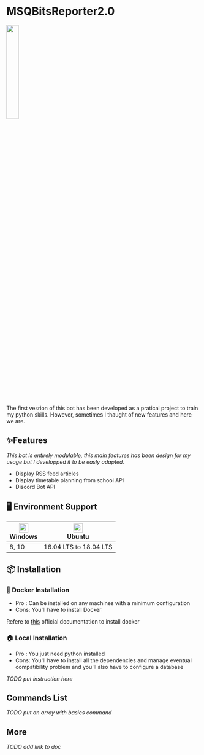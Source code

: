 # MSQBitsReporter2.0
<img src="https://github.com/MaximeMohandi/MSQBitsReporter2.0/blob/master/msqbitsReporter/ressources/reporterLogo.png" width="25%"/>

The first vesrion of this bot has been developed as a pratical project to train my python skills. However, sometimes I thaught of new features and here we are.

## ✨Features
*This bot is entirely modulable, this main features has been design for my usage but I developped it to be easly adapted.* 

* Display RSS feed articles
* Display timetable planning from school API
* Discord Bot API

## 🖥 Environment Support

| [<img src="https://upload.wikimedia.org/wikipedia/commons/archive/a/a3/20150828174227%21Windows10Logo.png" width="24px" height="24px"/>](https://www.microsoft.com/fr-fr/windows)</br> Windows | [<img src="https://upload.wikimedia.org/wikipedia/commons/1/16/Ubuntu_and_Ubuntu_Server_Icon.png" width="24px" heigth="24px"/>](https://ubuntu.com/)<br/> Ubuntu |
| ------ | ----------- |
| 8, 10   | 16.04 LTS to 18.04 LTS |
## 📦 Installation

### 🐳 Docker Installation
* Pro : Can be installed on any machines with a minimum configuration
* Cons: You'll have to install Docker

Refere to [this](https://docs.docker.com/install/) official documentation to install docker


### 🏠 Local Installation
* Pro : You just need python installed
* Cons: You'll have to install all the dependencies and manage eventual compatibility problem and you'll also have to configure a database

_TODO put instruction here_

## Commands List
_TODO put an array with basics command_

## More
_TODO add link to doc_

